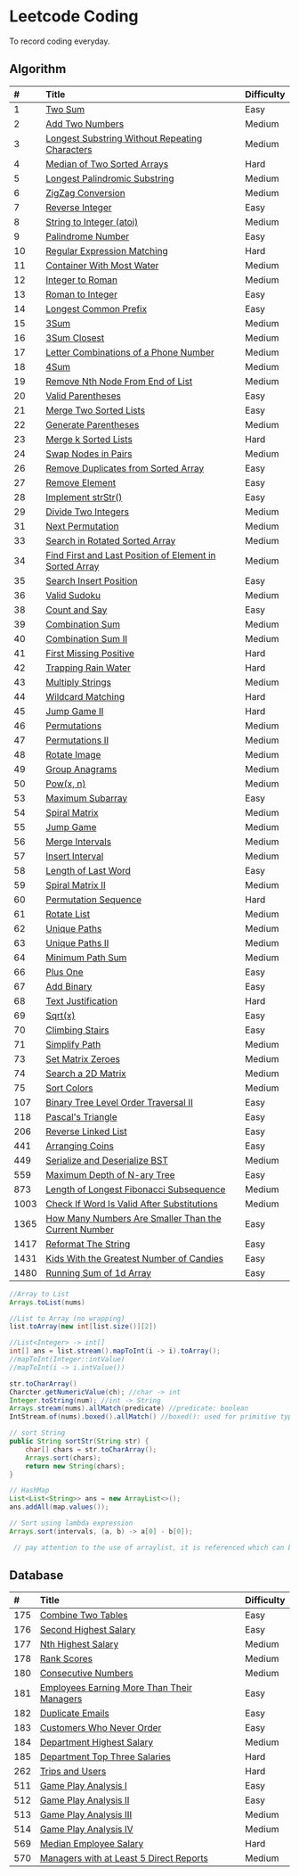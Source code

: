 # Leetcode Coding
To record coding everyday.

## Algorithm
|#|Title|Difficulty|
|:---|:---|:---|
|1|[Two Sum](https://github.com/dommii1218/Leetcode/blob/master/Algorithm/1.%20Two%20Sum.md)|Easy|
|2|[Add Two Numbers](https://github.com/dommii1218/Leetcode/blob/master/Algorithm/2.%20Add%20Two%20Numbers.md)|Medium|
|3|[Longest Substring Without Repeating Characters](https://github.com/dommii1218/Leetcode/blob/master/Algorithm/3.%20Longest%20Substring%20Without%20Repeating%20Characters.md)|Medium|
|4|[Median of Two Sorted Arrays](https://github.com/dommii1218/Leetcode/blob/master/Algorithm/4.%20Median%20of%20Two%20Sorted%20Arrays.md)|Hard|
|5|[Longest Palindromic Substring](https://github.com/dommii1218/Leetcode/blob/master/Algorithm/5.%20Longest%20Palindromic%20Substring.md)|Medium|
|6|[ZigZag Conversion](https://github.com/dommii1218/Leetcode/blob/master/Algorithm/6.%20ZigZag%20Conversion.md)|Medium|
|7|[Reverse Integer](https://github.com/dommii1218/Leetcode/blob/master/Algorithm/7.%20Reverse%20Integer.md)|Easy|
|8|[String to Integer (atoi)](https://github.com/dommii1218/Leetcode/blob/master/Algorithm/8.%20String%20to%20Integer%20(atoi).md)|Medium|
|9|[Palindrome Number](https://github.com/dommii1218/Leetcode/blob/master/Algorithm/9.%20Palindrome%20Number.md)|Easy|
|10|[Regular Expression Matching](https://github.com/dommii1218/Leetcode/blob/master/Algorithm/10.%20Regular%20Expression%20Matching.md)|Hard|
|11|[Container With Most Water](https://github.com/dommii1218/Leetcode/blob/master/Algorithm/11.%20Container%20With%20Most%20Water.md)|Medium|
|12|[Integer to Roman](https://github.com/dommii1218/Leetcode/blob/master/Algorithm/12.%20Integer%20to%20Roman.md)|Medium|
|13|[Roman to Integer](https://github.com/dommii1218/Leetcode/blob/master/Algorithm/13.%20Roman%20to%20Integer.md)|Easy|
|14|[Longest Common Prefix](https://github.com/dommii1218/Leetcode/blob/master/Algorithm/14.%20Longest%20Common%20Prefix.md)|Easy|
|15|[3Sum](https://github.com/dommii1218/Leetcode/blob/master/Algorithm/15.%203Sum.md)|Medium|
|16|[3Sum Closest](https://github.com/dommii1218/Leetcode/blob/master/Algorithm/16.%203Sum%20Closest.md)|Medium|
|17|[Letter Combinations of a Phone Number](https://github.com/dommii1218/Leetcode/blob/master/Algorithm/17.%20Letter%20Combinations%20of%20a%20Phone%20Number.md)|Medium|
|18|[4Sum](https://github.com/dommii1218/Leetcode/blob/master/Algorithm/18.%204Sum.md)|Medium|
|19|[Remove Nth Node From End of List](https://github.com/dommii1218/Leetcode/blob/master/Algorithm/19.%20Remove%20Nth%20Node%20From%20End%20of%20List.md)|Medium|
|20|[Valid Parentheses](https://github.com/dommii1218/Leetcode/blob/master/Algorithm/20.%20Valid%20Parentheses.md)|Easy|
|21|[Merge Two Sorted Lists](https://github.com/dommii1218/Leetcode/blob/master/Algorithm/21.%20Merge%20Two%20Sorted%20Lists.md)|Easy|
|22|[Generate Parentheses](https://github.com/dommii1218/Leetcode/blob/master/Algorithm/22.%20Generate%20Parentheses.md)|Medium|
|23|[Merge k Sorted Lists](https://github.com/dommii1218/Leetcode/blob/master/Algorithm/23.%20Merge%20k%20Sorted%20Lists.md)|Hard|
|24|[Swap Nodes in Pairs](https://github.com/dommii1218/Leetcode/blob/master/Algorithm/24.%20Swap%20Nodes%20in%20Pairs.md)|Medium|
|26|[Remove Duplicates from Sorted Array](https://github.com/dommii1218/Leetcode/blob/master/Algorithm/26.%20Remove%20Duplicates%20from%20Sorted%20Array.md)|Easy|
|27|[Remove Element](https://github.com/dommii1218/Leetcode/blob/master/Algorithm/27.%20Remove%20Element.md)|Easy|
|28|[Implement strStr()](https://github.com/dommii1218/Leetcode/blob/master/Algorithm/28.%20Implement%20strStr().md)|Easy|
|29|[Divide Two Integers](https://github.com/dommii1218/Leetcode/blob/master/Algorithm/29.%20Divide%20Two%20Integers.md)|Medium|
|31|[Next Permutation](https://github.com/dommii1218/Leetcode/blob/master/Algorithm/31.%20Next%20Permutation.md)|Medium|
|33|[Search in Rotated Sorted Array](https://github.com/dommii1218/Leetcode/blob/master/Algorithm/33.%20Search%20in%20Rotated%20Sorted%20Array.md)|Medium|
|34|[Find First and Last Position of Element in Sorted Array](https://github.com/dommii1218/Leetcode/blob/master/Algorithm/34.%20Find%20First%20and%20Last%20Position%20of%20Element%20in%20Sorted%20Array.md)|Medium|
|35|[Search Insert Position](https://github.com/dommii1218/Leetcode/blob/master/Algorithm/35.%20Search%20Insert%20Position.md)|Easy|
|36|[Valid Sudoku](https://github.com/dommii1218/Leetcode/blob/master/Algorithm/36.%20Valid%20Sudoku.md)|Medium|
|38|[Count and Say](https://github.com/dommii1218/Leetcode/blob/master/Algorithm/38.%20Count%20and%20Say.md)|Easy|
|39|[Combination Sum](https://github.com/dommii1218/Leetcode/blob/master/Algorithm/39.%20Combination%20Sum.md)|Medium|
|40|[Combination Sum II](https://github.com/dommii1218/Leetcode/blob/master/Algorithm/40.%20Combination%20Sum%20II.md)|Medium|
|41|[First Missing Positive](https://github.com/dommii1218/Leetcode/blob/master/Algorithm/41.%20First%20Missing%20Positive.md)|Hard|
|42|[Trapping Rain Water](https://github.com/dommii1218/Leetcode/blob/master/Algorithm/42.%20Trapping%20Rain%20Water.md)|Hard|
|43|[Multiply Strings](https://github.com/dommii1218/Leetcode/blob/master/Algorithm/43.%20Multiply%20Strings.md)|Medium|
|44|[Wildcard Matching](https://github.com/dommii1218/Leetcode/blob/master/Algorithm/44.%20Wildcard%20Matching.md)|Hard|
|45|[Jump Game II](https://github.com/dommii1218/Leetcode/blob/master/Algorithm/45.%20Jump%20Game%20II.md)|Hard|
|46|[Permutations](https://github.com/dommii1218/Leetcode/blob/master/Algorithm/46.%20Permutations.md)|Medium|
|47|[Permutations II](https://github.com/dommii1218/Leetcode/blob/master/Algorithm/47.%20Permutations%20II.md)|Medium|
|48|[Rotate Image](https://github.com/dommii1218/Leetcode/blob/master/Algorithm/48.%20Rotate%20Image.md)|Medium|
|49|[Group Anagrams](https://github.com/dommii1218/Leetcode/blob/master/Algorithm/49.%20Group%20Anagrams.md)|Medium|
|50|[Pow(x, n)](https://github.com/dommii1218/Leetcode/tree/master/Algorithm)|Medium|
|53|[Maximum Subarray](https://github.com/dommii1218/Leetcode/blob/master/Algorithm/53.%20Maximum%20Subarray.md)|Easy|
|54|[Spiral Matrix](https://github.com/dommii1218/Leetcode/blob/master/Algorithm/54.%20Spiral%20Matrix.md)|Medium|
|55|[Jump Game](https://github.com/dommii1218/Leetcode/blob/master/Algorithm/55.%20Jump%20Game.md)|Medium|
|56|[Merge Intervals](https://github.com/dommii1218/Leetcode/blob/master/Algorithm/56.%20Merge%20Intervals.md)|Medium|
|57|[Insert Interval](https://github.com/dommii1218/Leetcode/blob/master/Algorithm/57.%20Insert%20Interval.md)|Medium|
|58|[Length of Last Word](https://github.com/dommii1218/Leetcode/blob/master/Algorithm/58.%20Length%20of%20Last%20Word.md)|Easy|
|59|[Spiral Matrix II](https://github.com/dommii1218/Leetcode/blob/master/Algorithm/59.%20Spiral%20Matrix%20II.md)|Medium|
|60|[Permutation Sequence](https://github.com/dommii1218/Leetcode/blob/master/Algorithm/60.%20Permutation%20Sequence.md)|Hard|
|61|[Rotate List](https://github.com/dommii1218/Leetcode/blob/master/Algorithm/61.%20Rotate%20List.md)|Medium|
|62|[Unique Paths](https://github.com/dommii1218/Leetcode/blob/master/Algorithm/62.%20Unique%20Paths.md)|Medium|
|63|[Unique Paths II](https://github.com/dommii1218/Leetcode/blob/master/Algorithm/63.%20Unique%20Paths%20II.md)|Medium|
|64|[Minimum Path Sum](https://github.com/dommii1218/Leetcode/blob/master/Algorithm/64.%20Minimum%20Path%20Sum.md)|Medium|
|66|[Plus One](https://github.com/dommii1218/Leetcode/blob/master/Algorithm/66.%20Plus%20One.md)|Easy|
|67|[Add Binary](https://github.com/dommii1218/Leetcode/blob/master/Algorithm/67.%20Add%20Binary.md)|Easy|
|68|[Text Justification](https://github.com/dommii1218/Leetcode/blob/master/Algorithm/68.%20Text%20Justification.md)|Hard|
|69|[Sqrt(x)](https://github.com/dommii1218/Leetcode/blob/master/Algorithm/69.%20Sqrt(x).md)|Easy|
|70|[Climbing Stairs](https://github.com/dommii1218/Leetcode/blob/master/Algorithm/70.%20Climbing%20Stairs.md)|Easy|
|71|[Simplify Path](https://github.com/dommii1218/Leetcode/blob/master/Algorithm/71.%20Simplify%20Path.md)|Medium|
|73|[Set Matrix Zeroes](https://github.com/dommii1218/Leetcode/blob/master/Algorithm/73.%20Set%20Matrix%20Zeroes.md)|Medium|
|74|[Search a 2D Matrix](https://github.com/dommii1218/Leetcode/blob/master/Algorithm/74.%20Search%20a%202D%20Matrix.md)|Medium|
|75|[Sort Colors](https://github.com/dommii1218/Leetcode/blob/master/Algorithm/75.%20Sort%20Colors.md)|Medium|
|107|[Binary Tree Level Order Traversal II](https://github.com/dommii1218/Leetcode/blob/master/Algorithm/107.%20Binary%20Tree%20Level%20Order%20Traversal%20II.md)|Easy|
|118|[Pascal's Triangle](https://github.com/dommii1218/Leetcode/blob/master/Algorithm/118.%20Pascal's%20Triangle.md)|Easy|
|206|[Reverse Linked List](https://github.com/dommii1218/Leetcode/blob/master/Algorithm/206.%20Reverse%20Linked%20List.md)|Easy|
|441|[Arranging Coins](https://github.com/dommii1218/Leetcode/blob/master/Algorithm/441.%20Arranging%20Coins.md)|Easy|
|449|[Serialize and Deserialize BST](https://github.com/dommii1218/Leetcode/blob/master/Algorithm/449.%20Serialize%20and%20Deserialize%20BST.md)|Medium|
|559|[Maximum Depth of N-ary Tree](https://github.com/dommii1218/Leetcode/blob/master/Algorithm/559.%20Maximum%20Depth%20of%20N-ary%20Tree.md)|Easy|
|873|[Length of Longest Fibonacci Subsequence](https://github.com/dommii1218/Leetcode/blob/master/Algorithm/873.%20Length%20of%20Longest%20Fibonacci%20Subsequence.md)|Medium|
|1003|[Check If Word Is Valid After Substitutions](https://github.com/dommii1218/Leetcode/blob/master/Algorithm/1003.%20Check%20If%20Word%20Is%20Valid%20After%20Substitutions.md)|Medium|
|1365|[How Many Numbers Are Smaller Than the Current Number](https://github.com/dommii1218/Leetcode/blob/master/Algorithm/1365.%20How%20Many%20Numbers%20Are%20Smaller%20Than%20the%20Current%20Number.md)|Easy|
|1417|[Reformat The String](https://github.com/dommii1218/Leetcode/blob/master/Algorithm/1417.%20Reformat%20The%20String.md)|Easy|
|1431|[Kids With the Greatest Number of Candies](https://github.com/dommii1218/Leetcode/blob/master/Algorithm/1431.%20Kids%20With%20the%20Greatest%20Number%20of%20Candies.md)|Easy|
|1480|[Running Sum of 1d Array](https://github.com/dommii1218/Leetcode/tree/master/Algorithm)|Easy|

```java
//Array to List
Arrays.toList(nums)

//List to Array (no wrapping)
list.toArray(new int[list.size()][2])

//List<Integer> -> int[]
int[] ans = list.stream().mapToInt(i -> i).toArray(); 
//mapToInt(Integer::intValue)
//mapToInt(i -> i.intValue())

str.toCharArray()
Charcter.getNumericValue(ch); //char -> int
Integer.toString(num); //int -> String
Arrays.stream(nums).allMatch(predicate) //predicate: boolean
IntStream.of(nums).boxed().allMatch() //boxed(): used for primitive type

// sort String
public String sortStr(String str) {
    char[] chars = str.toCharArray();
    Arrays.sort(chars);
    return new String(chars);
}

// HashMap
List<List<String>> ans = new ArrayList<>();
ans.addAll(map.values());

// Sort using lambda expression
Arrays.sort(intervals, (a, b) -> a[0] - b[0]);

 // pay attention to the use of arraylist, it is referenced which can be changed.
```

## Database
|#|Title|Difficulty|
|:---|:---|:---|
|175|[Combine Two Tables](https://github.com/dommii1218/Leetcode/blob/master/Database/175.%20Combine%20Two%20Tables.md)|Easy|
|176|[Second Highest Salary](https://github.com/dommii1218/Leetcode/blob/master/Database/176.%20Second%20Highest%20Salary.md)|Easy|
|177|[Nth Highest Salary](https://github.com/dommii1218/Leetcode/blob/master/Database/177.%20Nth%20Highest%20Salary.md)|Medium|
|178|[Rank Scores](https://github.com/dommii1218/Leetcode/blob/master/Database/178.%20Rank%20Scores.md)|Medium|
|180|[Consecutive Numbers](https://github.com/dommii1218/Leetcode/blob/master/Database/180.%20Consecutive%20Numbers.md)|Medium|
|181|[Employees Earning More Than Their Managers](https://github.com/dommii1218/Leetcode/blob/master/Database/181.%20Employees%20Earning%20More%20Than%20Their%20Managers.md)|Easy|
|182|[Duplicate Emails](https://github.com/dommii1218/Leetcode/blob/master/Database/182.%20Duplicate%20Emails.md)|Easy|
|183|[Customers Who Never Order](https://github.com/dommii1218/Leetcode/blob/master/Database/183.%20Customers%20Who%20Never%20Order.md)|Easy|
|184|[Department Highest Salary](https://github.com/dommii1218/Leetcode/blob/master/Database/184.%20Department%20Highest%20Salary.md)|Medium|
|185|[Department Top Three Salaries](https://github.com/dommii1218/Leetcode/blob/master/Database/185.%20Department%20Top%20Three%20Salaries.md)|Hard|
|262|[Trips and Users](https://github.com/dommii1218/Leetcode/blob/master/Database/262.%20Trips%20and%20Users.md)|Hard|
|511|[Game Play Analysis I](https://github.com/dommii1218/Leetcode/blob/master/Database/511.%20Game%20Play%20Analysis%20I.md)|Easy|
|512|[Game Play Analysis II](https://github.com/dommii1218/Leetcode/blob/master/Database/512.%20Game%20Play%20Analysis%20II.md)|Easy|
|513|[Game Play Analysis III](https://github.com/dommii1218/Leetcode/blob/master/Database/534.%20Game%20Play%20Analysis%20III.md)|Medium|
|514|[Game Play Analysis IV](https://github.com/dommii1218/Leetcode/blob/master/Database/550.%20Game%20Play%20Analysis%20IV.md)|Medium|
|569|[Median Employee Salary](https://github.com/dommii1218/Leetcode/blob/master/Database/569.%20Median%20Employee%20Salary.md)|Hard|
|570|[Managers with at Least 5 Direct Reports](https://github.com/dommii1218/Leetcode/blob/master/Database/570.%20Managers%20with%20at%20Least%205%20Direct%20Reports.md)|Medium|
